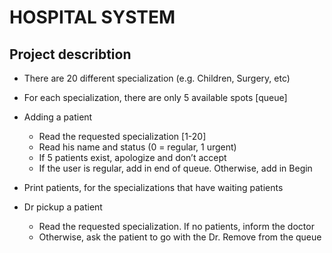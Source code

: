 # HOSPITAL SYSTEM
## **Project describtion**
* There are 20 different specialization (e.g. Children, Surgery, etc)
* For each specialization, there are only 5 available spots [queue]

* Adding a patient
	* Read the requested specialization [1-20]
	* Read his name and status (0 = regular, 1 urgent)
	* If 5 patients exist, apologize and don’t accept
	* If the user is regular, add in end of queue. Otherwise, add in Begin

* Print patients, for the specializations that have waiting patients

* Dr pickup a patient
	* Read the requested specialization. If no patients, inform the doctor
	* Otherwise, ask the patient to go with the Dr. Remove from the queue